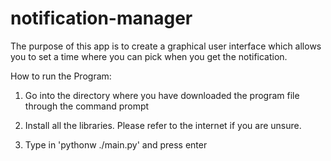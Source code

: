 # notification-manager
The purpose of this app is to create a graphical user interface which allows you to set a time where you can pick when you get the notification.

How to run the Program:

  1. Go into the directory where you have downloaded the program file through the command prompt
  
  2. Install all the libraries. Please refer to the internet if you are unsure.

  3. Type in 'pythonw ./main.py' and press enter
